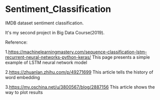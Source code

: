 # Sentiment_Classification
IMDB dataset sentiment classification.

It's my second project in Big Data Course(2019).

Reference:

1.https://machinelearningmastery.com/sequence-classification-lstm-recurrent-neural-networks-python-keras/
  This page presents a simple example of LSTM neural network model
  
2.https://zhuanlan.zhihu.com/p/49271699 This article tells the history of word embedding

3.https://my.oschina.net/u/3800567/blog/2887156 This article shows the way to plot results


